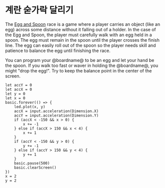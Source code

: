 # 계란 숟가락 달리기

The [Egg and Spoon](https://en.wikipedia.org/wiki/Egg-and-spoon_race) race is a game where a player carries an object (like an egg) across some distance without it falling out of a holder. In the case of the Egg and Spoon, the player must carefully walk with an egg held in a spoon. The egg must remain in the spoon until the player crosses the finish line. The egg can easily roll out of the spoon so the player needs skill and patience to balance the egg until finishing the race.

You can program your @boardname@ to be an egg and let your hand be the spoon. If you walk too fast or waver in holding the @boardname@, you might "drop the egg!". Try to keep the balance point in the center of the screen.

```blocks
let accY = 0
let accX = 0
let y = 0
let x = 0
basic.forever(() => {
    led.plot(x, y)
    accX = input.acceleration(Dimension.X)
    accY = input.acceleration(Dimension.Y)
    if (accX < -150 && x > 0) {
        x += -1
    } else if (accX > 150 && x < 4) {
        x += 1
    }
    if (accY < -150 && y > 0) {
        y += -1
    } else if (accY > 150 && y < 4) {
        y += 1
    }
    basic.pause(500)
    basic.clearScreen()
})
x = 2
y = 2
```